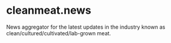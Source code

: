 # cleanmeat.news
News aggregator for the latest updates in the industry known as clean/cultured/cultivated/lab-grown meat.
